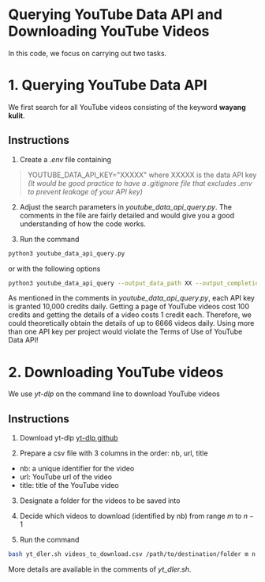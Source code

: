 # Querying YouTube Data API and Downloading YouTube Videos
In this code, we focus on carrying out two tasks.

# 1. Querying YouTube Data API
We first search for all YouTube videos consisting of the keyword **wayang kulit**.

## Instructions
1. Create a *.env* file containing
> YOUTUBE_DATA_API_KEY="XXXXX"
where XXXXX is the data API key
*(It would be good practice to have a .gitignore file that excludes .env to prevent leakage of your API key)*

2. Adjust the search parameters in *youtube_data_api_query.py*. The comments in the file are fairly detailed and would give you a good understanding of how the code works.

3. Run the command
```bash
python3 youtube_data_api_query.py
```
or with the following options

```bash
python3 youtube_data_api_query --output_data_path XX --output_completion_log_path XX --temp_dir_file_path XX --i_start XX --i_end XX --ref_datetime XX --window_size_in_mins XX
```

As mentioned in the comments in *youtube_data_api_query.py*, each API key is granted 10,000 credits daily.
Getting a page of YouTube videos cost 100 credits and getting the details of a video costs 1 credit each.
Therefore, we could theoretically obtain the details of up to 6666 videos daily. Using more than one API key
per project would violate the Terms of Use of YouTube Data API!

# 2. Downloading YouTube videos
We use *yt-dlp* on the command line to download YouTube videos

## Instructions
1. Download yt-dlp [yt-dlp github](https://github.com/yt-dlp/yt-dlp?tab=readme-ov-file#installation)

2. Prepare a csv file with 3 columns in the order: nb, url, title
- nb: a unique identifier for the video
- url: YouTube url of the video
- title: title of the YouTube video

3. Designate a folder for the videos to be saved into

4. Decide which videos to download (identified by nb) from range $m$ to $n-1$

5. Run the command
```bash
bash yt_dler.sh videos_to_download.csv /path/to/destination/folder m n
```

More details are available in the comments of *yt_dler.sh*.